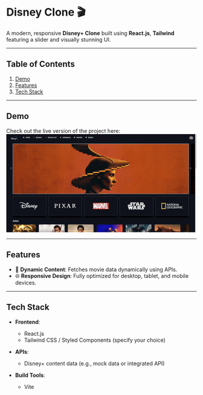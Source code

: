 
# Disney Clone 🎬

A modern, responsive **Disney+ Clone** built using **React.js**, **Tailwind** featuring a slider and  visually stunning UI.

---

## Table of Contents

1. [Demo](#demo)
2. [Features](#features)
3. [Tech Stack](#tech-stack)


---

## Demo

Check out the live version of the project here: 
![Demo](./video.gif)

---

## Features

- 🎥 **Dynamic Content**: Fetches movie data dynamically using APIs.
- 🌐 **Responsive Design**: Fully optimized for desktop, tablet, and mobile devices.


---

## Tech Stack

- **Frontend**:
  - React.js
  - Tailwind CSS / Styled Components (specify your choice)

- **APIs**:
  - Disney+ content data (e.g., mock data or integrated API)
- **Build Tools**:
  - Vite 

